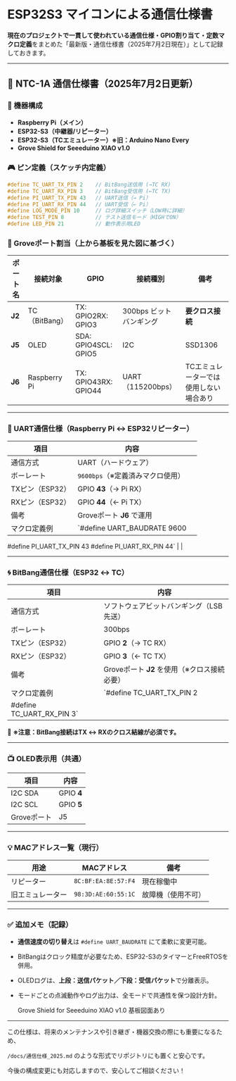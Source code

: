 # ESP32S3 マイコンによる通信仕様書

**現在のプロジェクトで一貫して使われている通信仕様・GPIO割り当て・定数マクロ定義**をまとめた「最新版・通信仕様書（2025年7月2日現在）」として記録しておきます。

---

## 📘 NTC-1A 通信仕様書（2025年7月2日更新）

### 🧩 機器構成

- **Raspberry Pi（メイン）**
- **ESP32-S3（中継器/リピーター）**
- **ESP32-S3（TCエミュレーター）※旧：Arduino Nano Every**
- **Grove Shield for Seeeduino XIAO v1.0**

### 🎮 ピン定義（スケッチ内定義）

```c
#define TC_UART_TX_PIN 2    // BitBang送信用 (→TC RX)
#define TC_UART_RX_PIN 3    // BitBang受信用 (←TC TX)
#define PI_UART_TX_PIN 43   // UART送信（→ Pi）
#define PI_UART_RX_PIN 44   // UART受信（← Pi）
#define LOG_MODE_PIN 10     // ログ詳細スイッチ（LOW時に詳細）
#define TEST_PIN 8          // テスト送信モード（HIGHでON）
#define LED_PIN 21          // 動作表示用LED
```

### 🧷 Groveポート割当（上から基板を見た図に基づく）

| ポート名 | 接続対象 | GPIO | 接続種別 | 備考 |
| --- | --- | --- | --- | --- |
| **J2** | TC（BitBang） | TX: GPIO2RX: GPIO3 | 300bps ビットバンギング | **要クロス接続** |
| **J5** | OLED | SDA: GPIO4SCL: GPIO5 | I2C | SSD1306 |
| **J6** | Raspberry Pi | TX: GPIO43RX: GPIO44 | UART（115200bps） | TCエミュレーターでは使用しない場合あり |

---

### 📡 UART通信仕様（Raspberry Pi ↔ ESP32リピーター）

| 項目 | 内容 |  |
| --- | --- | --- |
| 通信方式 | UART（ハードウェア） |  |
| ボーレート | `9600bps`（※定義済みマクロ使用） |  |
| TXピン（ESP32） | GPIO **43**（→ Pi RX） |  |
| RXピン（ESP32） | GPIO **44**（← Pi TX） |  |
| 備考 | Groveポート **J6** で運用 |  |
| マクロ定義例 | `#define UART_BAUDRATE 9600
#define PI_UART_TX_PIN 43
#define PI_UART_RX_PIN 44` |  |

---

### 🌀 BitBang通信仕様（ESP32 ↔ TC）

| 項目 | 内容 |
| --- | --- |
| 通信方式 | ソフトウェアビットバンギング（LSB先送） |
| ボーレート | 300bps |
| TXピン（ESP32） | GPIO **2**（→ TC RX） |
| RXピン（ESP32） | GPIO **3**（← TC TX） |
| 備考 | Groveポート **J2** を使用（※クロス接続必要） |
| マクロ定義例 | `#define TC_UART_TX_PIN 2
#define TC_UART_RX_PIN 3` |

📌 **※注意：BitBang接続はTX ↔ RXのクロス結線が必須です。**

---

### 📺 OLED表示用（共通）

| 項目 | 内容 |
| --- | --- |
| I2C SDA | GPIO **4** |
| I2C SCL | GPIO **5** |
| Groveポート | J5 |

---

### 💡 MACアドレス一覧（現行）

| 用途 | MACアドレス | 備考 |
| --- | --- | --- |
| リピーター | `8C:BF:EA:8E:57:F4` | 現在稼働中 |
| 旧エミュレーター | `98:3D:AE:60:55:1C` | 故障機（使用不可） |

---

### ✅ 追加メモ（記録）

- **通信速度の切り替え**は `#define UART_BAUDRATE` にて柔軟に変更可能。

- BitBangはクロック精度が必要なため、ESP32-S3のタイマーとFreeRTOSを併用。

- OLEDログは、**上段：送信パケット／下段：受信パケット**で分離表示。

- モードごとの点滅動作やログ出力は、全モードで共通性を保つ設計方針。

  Grove Shield for Seeeduino XIAO v1.0 基板図面あり

  

---

この仕様は、将来のメンテナンスや引き継ぎ・機器交換の際にも重要になるため、

`/docs/通信仕様_2025.md` のような形式でリポジトリにも置くと安心です。

今後の構成変更にも対応しますので、安心してご相談ください！
